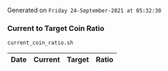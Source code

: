 Generated on `Friday 24-September-2021 at 05:32:30`

### Current to Target Coin Ratio
`current_coin_ratio.sh`

Date|Current|Target|Ratio
---|---|---|---
